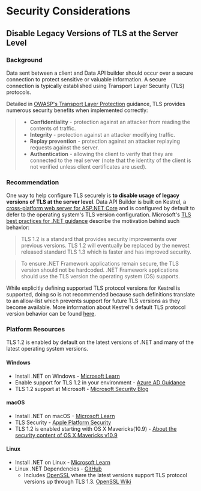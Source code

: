 # Security Considerations

## Disable Legacy Versions of TLS at the Server Level

### Background

Data sent between a client and Data API builder should occur over a secure connection to protect sensitive or valuable information. A secure connection is typically established using Transport Layer Security (TLS) protocols.

Detailed in [OWASP's Transport Layer Protection](https://cheatsheetseries.owasp.org/cheatsheets/Transport_Layer_Protection_Cheat_Sheet.html) guidance, TLS provides numerous security benefits when implemented correctly:

>- **Confidentiality** - protection against an attacker from reading the contents of traffic.
>- **Integrity** - protection against an attacker modifying traffic.
>- **Replay prevention** - protection against an attacker replaying requests against the server.
>- **Authentication** - allowing the client to verify that they are connected to the real server (note that the identity of the client is not verified unless client certificates are used).

### Recommendation

One way to help configure TLS securely is **to disable usage of legacy versions of TLS at the server level**. Data API Builder is built on Kestrel, a [cross-platform web server for ASP.NET Core](https://learn.microsoft.com/aspnet/core/fundamentals/servers/kestrel?view=aspnetcore-6.0) and is configured by default to defer to the operating system's TLS version configuration. Microsoft's [TLS best practices for .NET guidance](https://learn.microsoft.com/dotnet/framework/network-programming/tls) describe the motivation behind such behavior:
> TLS 1.2 is a standard that provides security improvements over previous versions. TLS 1.2 will eventually be replaced by the newest released standard TLS 1.3 which is faster and has improved security.

> To ensure .NET Framework applications remain secure, the TLS version should not be hardcoded. .NET Framework applications should use the TLS version the operating system (OS) supports.

While explicitly defining supported TLS protocol versions for Kestrel is supported, doing so is not recommended because such definitions translate to an allow-list which prevents support for future TLS versions as they become available. More information about Kestrel's default TLS protocol version behavior can be found [here](https://learn.microsoft.com/dotnet/core/compatibility/aspnet-core/5.0/kestrel-default-supported-tls-protocol-versions-changed).

### Platform Resources

TLS 1.2 is enabled by default on the latest versions of .NET and many of the latest operating system versions.

#### Windows

- Install .NET on Windows - [Microsoft Learn](https://learn.microsoft.com/dotnet/core/install/windows?tabs=net60)
- Enable support for TLS 1.2 in your environment - [Azure AD Guidance](https://learn.microsoft.com/troubleshoot/azure/active-directory/enable-support-tls-environment?tabs=azure-monitor#enable-support-for-tls-12-in-your-environment)
- TLS 1.2 support at Microsoft - [Microsoft Security Blog](https://www.microsoft.com/security/blog/2017/06/20/tls-1-2-support-at-microsoft/)

#### macOS

- Install .NET on macOS - [Microsoft Learn](https://learn.microsoft.com/dotnet/core/install/macos)
- TLS Security - [Apple Platform Security](https://support.apple.com/guide/security/tls-security-sec100a75d12/web)
- TLS 1.2 is enabled starting with OS X Mavericks(10.9) - [About the security content of OS X Mavericks v10.9](https://support.apple.com/HT202854)

#### Linux

- Install .NET on Linux - [Microsoft Learn](https://learn.microsoft.com/dotnet/core/install/linux)
- Linux .NET Dependencies - [GitHub](https://github.com/dotnet/core/blob/main/release-notes/6.0/linux-packages.md)
  - Includes [OpenSSL](https://www.openssl.org/) where the latest versions support TLS protocol versions up through TLS 1.3. [OpenSSL Wiki](https://wiki.openssl.org/index.php/TLS1.3)
